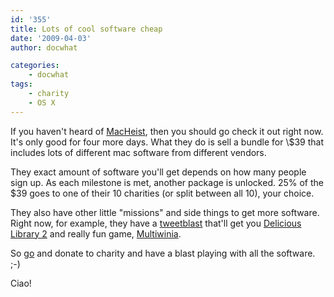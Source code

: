 ```yaml
---
id: '355'
title: Lots of cool software cheap
date: '2009-04-03'
author: docwhat

categories:
    - docwhat
tags:
    - charity
    - OS X
---
```


If you haven\'t heard of [MacHeist](http://www.macheist.com/bundle/u/314119/),
then you should go check it out right now. It\'s only good for four more days.
What they do is sell a bundle for \\\$39 that includes lots of different mac
software from different vendors.

They exact amount of software you'll get depends on how many people sign up.
As each milestone is met, another package is unlocked. 25% of the \$39 goes to
one of their 10 charities (or split between all 10), your choice.

<!-- more -->

They also have other little \"missions\" and side things to get more software.
Right now, for example, they have a
[tweetblast](http://www.macheist.com/tweetblast) that\'ll get you
[Delicious Library 2](http://delicious-monster.com/) and really fun game,
[Multiwinia](http://www.introversion.co.uk/multiwinia/).

So [go](http://www.macheist.com/bundle/u/314119/) and donate to charity and
have a blast playing with all the software. ;-)

Ciao!
